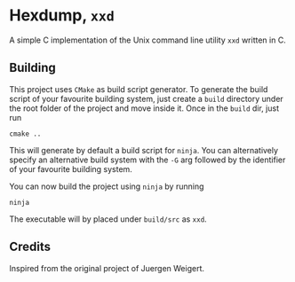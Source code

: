 # Hexdump, `xxd`
A simple C implementation of the Unix command line utility `xxd` written in C.

## Building

This project uses `CMake` as build script generator. To generate the build script of your favourite building system, just create a `build` directory under the root folder of the project and move inside it. Once in the `build` dir, just run

    cmake ..

This will generate by default a build script for `ninja`. You can alternatively specify an alternative build system with the `-G` arg followed by the identifier of your favourite building system.

You can now build the project using `ninja` by running

    ninja

The executable will by placed under `build/src` as `xxd`.

## Credits
Inspired from the original project of Juergen Weigert.
